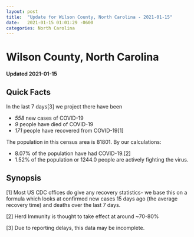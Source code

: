 ```yaml
---
layout: post
title:  "Update for Wilson County, North Carolina - 2021-01-15"
date:   2021-01-15 01:01:29 -0600
categories: North Carolina
---
```


# Wilson County, North Carolina
#### Updated 2021-01-15

## Quick Facts

In the last 7 days[3] we project there have been
- *558* new cases of COVID-19
- *9* people have died of COVID-19
- *171* people have recovered from COVID-19[1]

The population in this census area is 81801. By our calculations:
- 8.07% of the population have had COVID-19.[2]
- 1.52% of the population or 1244.0 people are actively fighting the virus.

## Synopsis




[1] Most US CDC offices do give any recovery statistics- we base this on a formula which looks at confirmed new cases
15 days ago (the average recovery time) and deaths over the last 7 days.

[2] Herd Immunity is thought to take effect at around ~70-80%

[3] Due to reporting delays, this data may be incomplete.
 
    